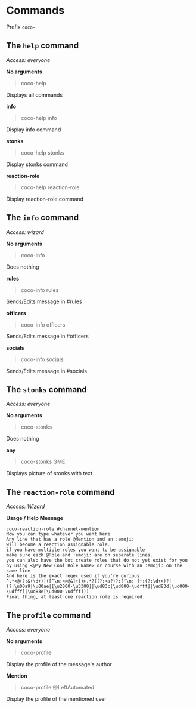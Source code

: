 # Commands

Prefix `coco-`

## The `help` command
_Access: everyone_

__No arguments__
> coco-help

Displays all commands

__info__
> coco-help info

Display info command

__stonks__
> coco-help stonks

Display stonks command

__reaction-role__
> coco-help reaction-role

Display reaction-role command

## The `info` command

_Access: wizard_

__No arguments__
> coco-info

Does nothing

__rules__
> coco-info rules

Sends/Edits message in #rules

__officers__
> coco-info officers

Sends/Edits message in #officers

__socials__
> coco-info socials

Sends/Edits message in #socials

## The `stonks` command
_Access: everyone_

__No arguments__
> coco-stonks

Does nothing

__any__
> coco-stonks GME

Displays picture of stonks with text

## The `reaction-role` command

_Access: Wizard_

__Usage / Help Message__

```
coco-reaction-role #channel-mention
Now you can type whatever you want here
Any line that has a role @Mention and an :emoji:
will become a reaction assignable role.
if you have multiple roles you want to be assignable
make sure each @Role and :emoji: are on separate lines.
you can also have the bot create roles that do not yet exist for you
by using <@My New Cool Role Name> or course with an :emoji: on the same line
And here is the exact regex used if you're curious.
^.*<@(?:&(\d+)|([^\n:<>@&]+))>.*?((?:<a?)?:[^\n: ]+:(?:\d+>)?|(?:\u00a9|\u00ae|[\u2000-\u3300]|\ud83c[\ud000-\udfff]|\ud83d[\ud000-\udfff]|\ud83e[\ud000-\udfff]))
Final thing, at least one reaction role is required.
```

## The `profile` command

_Access: everyone_

__No arguments__
> coco-profile

Display the profile of the message's author

__Mention__
> coco-profile @LeftAutomated

Display the profile of the mentioned user
